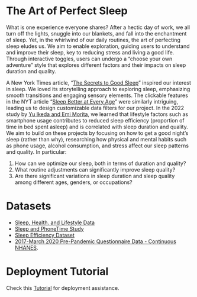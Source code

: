 # The Art of Perfect Sleep

What is one experience everyone shares? After a hectic day of work, we all turn off the lights, snuggle into our blankets, and fall into the enchantment of sleep. Yet, in the whirlwind of our daily routines, the art of perfecting sleep eludes us. We aim to enable exploration, guiding users to understand and improve their sleep, key to reducing stress and living a good life. Through interactive toggles, users can undergo a “choose your own adventure” style that explores different factors and their impacts on sleep duration and quality.  

A New York Times article, “[The Secrets to Good Sleep](https://www.nytimes.com/paidpost/samsung/the-secrets-to-good-sleep-according-to-data-from-millions.html)” inspired our interest in sleep. We loved its storytelling approach to exploring sleep, emphasizing smooth transitions and engaging sensory elements. The clickable features in the NYT article “[Sleep Better at Every Age](https://www.nytimes.com/interactive/2023/07/07/well/live/sleep-better-age.html)” were similarly intriguing, leading us to design customizable data filters for our project. In the 2022 study by [Yu Ikeda and Emi Morita](https://www.ncbi.nlm.nih.gov/pmc/articles/PMC9529619/), we learned that lifestyle factors such as smartphone usage contributes to reduced sleep efficiency (proportion of time in bed spent asleep) and is correlated with sleep duration and quality. We aim to build on these projects by focusing on how to get a good night’s sleep (rather than why), researching how physical and mental habits such as phone usage, alcohol consumption, and stress affect our sleep patterns and quality. In particular:

1. How can we optimize our sleep, both in terms of duration and quality?
2. What routine adjustments can significantly improve sleep quality?
3. Are there significant variations in sleep duration and sleep quality among different ages, genders, or occupations?

# Datasets 
 - [Sleep, Health. and Lifestyle Data](https://www.kaggle.com/datasets/uom190346a/sleep-health-and-lifestyle-dataset/data)
 - [Sleep and PhoneTime Study](https://www.kaggle.com/datasets/mlomuscio/sleepstudypilot/data?select=README.md)
 - [Sleep Efficiency Dataset](https://www.kaggle.com/datasets/equilibriumm/sleep-efficiency/data)
 - [2017-March 2020 Pre-Pandemic Questionnaire Data - Continuous NHANES](https://wwwn.cdc.gov/nchs/nhanes/search/datapage.aspx?Component=Questionnaire&Cycle=2017-2020).  


# Deployment Tutorial

Check this [Tutorial](Deployment.md) for deployment assistance.
